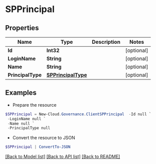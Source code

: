 # SPPrincipal
## Properties

Name | Type | Description | Notes
------------ | ------------- | ------------- | -------------
**Id** | **Int32** |  | [optional] 
**LoginName** | **String** |  | [optional] 
**Name** | **String** |  | [optional] 
**PrincipalType** | [**SPPrincipalType**](SPPrincipalType.md) |  | [optional] 

## Examples

- Prepare the resource
```powershell
$SPPrincipal = New-Cloud.Governance.ClientSPPrincipal  -Id null `
 -LoginName null `
 -Name null `
 -PrincipalType null
```

- Convert the resource to JSON
```powershell
$SPPrincipal | ConvertTo-JSON
```

[[Back to Model list]](../README.md#documentation-for-models) [[Back to API list]](../README.md#documentation-for-api-endpoints) [[Back to README]](../README.md)

